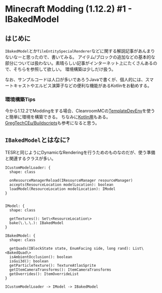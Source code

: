 # Minecraft Modding (1.12.2) #1 - IBakedModel

## はじめに

`IBakedModel`とか`TileEntitySpecialRenderer`などに関する解説記事があんまりないなーと思ったので、書いてみる。
アイテム/ブロックの追加などの基本的な部分については扱わない。素晴らしい記事がインターネット上にたくさんあるので、そちらを参照して欲しい。
環境構築は少しだけ扱う。

なお、サンプルコードは人口が多いであろうJavaで書くが、個人的には、スマートキャストやエルビス演算子などの便利な機能があるKotlinをお勧めする。

### 環境構築Tips

今から1.12.2でModdingをする場合、CleanroomMCの[TemplateDevEnv](https://github.com/CleanroomMC/TemplateDevEnv)を使うと簡単に環境を構築できる。
ちなみに[Kotlin用](https://github.com/CleanroomMC/TemplateDevEnvKt)もある。
[GregTechCEu/Buildscripts](https://github.com/GregTechCEu/Buildscripts)も参考になると思う。

## `IBakedModel`とはなに?

TESRと同じようにDynamicなRenderingを行うためのものなのだが、使う準備と関連するクラスが多い。

```d2
ICustomModelLoader: {
  shape: class

  onResourceManagerReload(IResourceManager resourceManager)
  accepts(ResourceLocation modelLocation): boolean
  loadModel(ResourceLocation modelLocation): IModel
}


IModel: {
  shape: class
  
  getTextures(): Set\<ResourceLocation\>
  bake(\.\.\.): IBakedModel
}

IBakedModel: {
  shape: class
  
  getQuads(IBlockState state, EnumFacing side, long rand): List\<BakedQuad\>
  isAmbientOcclusion(): boolean
  isGui3d(): boolean
  getParticleTexture(): TextureAtlasSprite
  getItemCameraTransforms(): ItemCameraTransforms
  getOverrides(): ItemOverrideList
}

ICustomModelLoader -> IModel -> IBakedModel
```